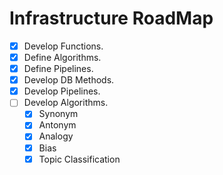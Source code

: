 # Infrastructure RoadMap

- [X] Develop Functions.
- [X] Define Algorithms.
- [X] Define Pipelines.
- [X] Develop DB Methods.
- [X] Develop Pipelines.
- [ ] Develop Algorithms.
    - [X] Synonym
    - [X] Antonym
    - [X] Analogy
    - [X] Bias
    - [X] Topic Classification
